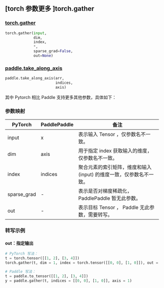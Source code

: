 ## [torch 参数更多 ]torch.gather
### [torch.gather](https://pytorch.org/docs/stable/generated/torch.gather.html?highlight=gather#torch.gather)

```python
torch.gather(input,
             dim,
             index,
             *,
             sparse_grad=False,
             out=None)
```

### [paddle.take_along_axis](https://www.paddlepaddle.org.cn/documentation/docs/zh/api/paddle/take_along_axis_cn.html#take-along-axis)

```python
paddle.take_along_axis(arr,
                       indices,
                       axis)
```

其中 Pytorch 相比 Paddle 支持更多其他参数，具体如下：
### 参数映射
| PyTorch       | PaddlePaddle | 备注                                                   |
| ------------- | ------------ | ------------------------------------------------------ |
| input         | x            | 表示输入 Tensor ，仅参数名不一致。                                    |
| dim           | axis         | 用于指定 index 获取输入的维度，仅参数名不一致。                         |
| index         | indices      | 聚合元素的索引矩阵，维度和输入 (input) 的维度一致，仅参数名不一致。          |
| sparse_grad   | -            | 表示是否对梯度稀疏化，PaddlePaddle 暂无此参数。            |
| out           | -            | 表示目标 Tensor ， Paddle 无此参数，需要转写。               |


### 转写示例
#### out：指定输出
``` python
# PyTorch 写法：
t = torch.tensor([[1, 2], [3, 4]])
torch.gather(t, dim = 1, index = torch.tensor([[0, 0], [1, 0]]), out = y)

# Paddle 写法：
t = paddle.to_tensor([[1, 2], [3, 4]])
y = paddle.gather(t, indices = [[0, 0], [1, 0]], axis = 1)
```
